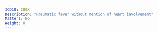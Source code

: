 ```yaml
---
ICD10: I00X
Description: "Rheumatic fever without mention of heart involvement"
Matters: No
Weight: 0
---
```

